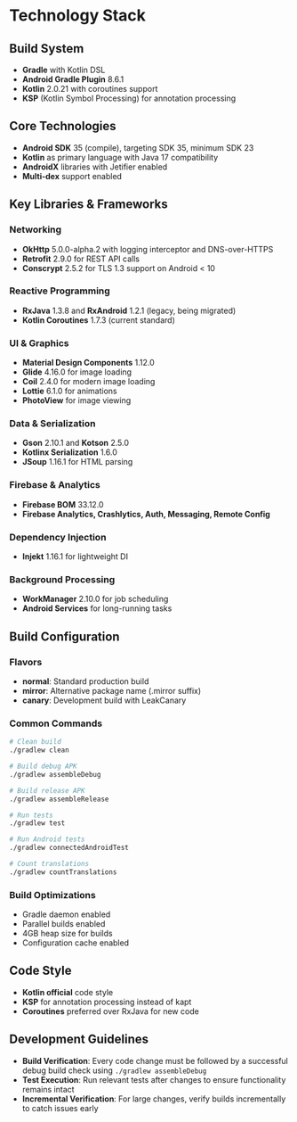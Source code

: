 # Technology Stack

## Build System
- **Gradle** with Kotlin DSL
- **Android Gradle Plugin** 8.6.1
- **Kotlin** 2.0.21 with coroutines support
- **KSP** (Kotlin Symbol Processing) for annotation processing

## Core Technologies
- **Android SDK** 35 (compile), targeting SDK 35, minimum SDK 23
- **Kotlin** as primary language with Java 17 compatibility
- **AndroidX** libraries with Jetifier enabled
- **Multi-dex** support enabled

## Key Libraries & Frameworks

### Networking
- **OkHttp** 5.0.0-alpha.2 with logging interceptor and DNS-over-HTTPS
- **Retrofit** 2.9.0 for REST API calls
- **Conscrypt** 2.5.2 for TLS 1.3 support on Android < 10

### Reactive Programming
- **RxJava** 1.3.8 and **RxAndroid** 1.2.1 (legacy, being migrated)
- **Kotlin Coroutines** 1.7.3 (current standard)

### UI & Graphics
- **Material Design Components** 1.12.0
- **Glide** 4.16.0 for image loading
- **Coil** 2.4.0 for modern image loading
- **Lottie** 6.1.0 for animations
- **PhotoView** for image viewing

### Data & Serialization
- **Gson** 2.10.1 and **Kotson** 2.5.0
- **Kotlinx Serialization** 1.6.0
- **JSoup** 1.16.1 for HTML parsing

### Firebase & Analytics
- **Firebase BOM** 33.12.0
- **Firebase Analytics, Crashlytics, Auth, Messaging, Remote Config**

### Dependency Injection
- **Injekt** 1.16.1 for lightweight DI

### Background Processing
- **WorkManager** 2.10.0 for job scheduling
- **Android Services** for long-running tasks

## Build Configuration

### Flavors
- **normal**: Standard production build
- **mirror**: Alternative package name (.mirror suffix)
- **canary**: Development build with LeakCanary

### Common Commands
```bash
# Clean build
./gradlew clean

# Build debug APK
./gradlew assembleDebug

# Build release APK
./gradlew assembleRelease

# Run tests
./gradlew test

# Run Android tests
./gradlew connectedAndroidTest

# Count translations
./gradlew countTranslations
```

### Build Optimizations
- Gradle daemon enabled
- Parallel builds enabled
- 4GB heap size for builds
- Configuration cache enabled

## Code Style
- **Kotlin official** code style
- **KSP** for annotation processing instead of kapt
- **Coroutines** preferred over RxJava for new code

## Development Guidelines
- **Build Verification**: Every code change must be followed by a successful debug build check using `./gradlew assembleDebug`
- **Test Execution**: Run relevant tests after changes to ensure functionality remains intact
- **Incremental Verification**: For large changes, verify builds incrementally to catch issues early